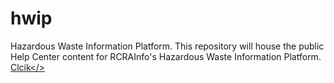 # hwip
Hazardous Waste Information Platform.
This repository will house the public Help Center content for RCRAInfo's Hazardous Waste Information Platform. 
<a href="docs/src/index.md">Clcik</>
